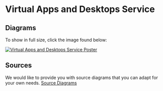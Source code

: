 ﻿---
layout: doc
h3InToc: true
contributedBy: Daniel Feller
description: Conceptual architecture drawing for Citrix Virtual Apps and Desktop deployment in Citrix Cloud.
---
# Virtual Apps and Desktops Service

## Diagrams

To show in full size, click the image found below:

[![Virtual Apps and Desktops Service Poster](/en-us/tech-zone/learn/media/diagrams-posters_virtual-apps-and-desktops-service_poster.png)](/en-us/tech-zone/learn/downloads/diagrams-posters_virtual-apps-and-desktops-service_poster.png)

## Sources

We would like to provide you with source diagrams that you can adapt for your own needs. [Source Diagrams](https://citrix.sharefile.com/d-s6990f8c56eb4f45a)
